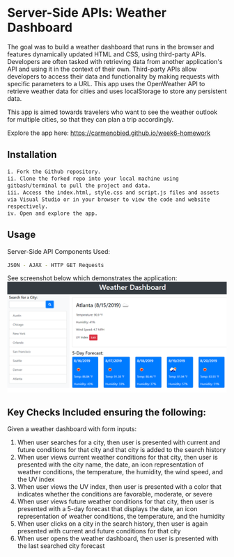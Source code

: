 # Server-Side APIs: Weather Dashboard

The goal was to build a weather dashboard that runs in the browser and features dynamically updated HTML and CSS, using third-party APIs. Developers are often tasked with retrieving data from another application's API and using it in the context of their own. Third-party APIs allow developers to access their data and functionality by making requests with specific parameters to a URL. This app uses the OpenWeather API to retrieve weather data for cities and uses localStorage to store any persistent data. 

This app is aimed towards travelers who want to see the weather outlook for multiple cities, so that they can plan a trip accordingly.

Explore the app here: https://carmenobied.github.io/week6-homework

## Installation
```
i. Fork the Github repository.
ii. Clone the forked repo into your local machine using gitbash/terminal to pull the project and data.
iii. Access the index.html, style.css and script.js files and assets via Visual Studio or in your browser to view the code and website respectively.  
iv. Open and explore the app.
```

## Usage
Server-Side API Components Used:
```bash
JSON - AJAX - HTTP GET Requests
```

See screenshot below which demonstrates the application:
![Work Day Scheduler](/assets/images/Server-Side-APIs-homework-demo.png)

## Key Checks Included ensuring the following:
Given a weather dashboard with form inputs:
1. When user searches for a city, then user is presented with current and future conditions for that city and that city is added to the search history
2. When user views current weather conditions for that city, then user is presented with the city name, the date, an icon representation of weather conditions, the temperature, the humidity, the wind speed, and the UV index
3. When user views the UV index, then user is presented with a color that indicates whether the conditions are favorable, moderate, or severe
4. When user views future weather conditions for that city, then user is presented with a 5-day forecast that displays the date, an icon representation of weather conditions, the temperature, and the humidity
5. When user clicks on a city in the search history, then user is again presented with current and future conditions for that city
6. When user opens the weather dashboard, then user is presented with the last searched city forecast